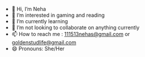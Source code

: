 - 👋 Hi, I’m Neha
- 👀 I’m interested in gaming and reading 
- 🌱 I’m currently learning 
- 💞️ I’m not looking to collaborate on anything currently
- 📫 How to reach me : 111513nehas@gmail.com or goldenstudlife@gmail.com
- 😄 Pronouns: She/Her


<!---
ifsneha/ifsneha is a ✨ special ✨ repository because its `README.md` (this file) appears on your GitHub profile.
You can click the Preview link to take a look at your changes.
--->
